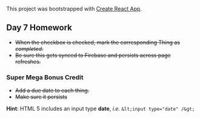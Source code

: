 This project was bootstrapped with [Create React App](https://github.com/facebookincubator/create-react-app).

## Day 7 Homework

* ~~When the checkbox is checked, mark the corresponding Thing as _completed_.~~
* ~~Be sure this gets synced to Firebase and persists across page refreshes.~~

### Super Mega Bonus Credit

* ~~Add a due date to each thing.~~
* ~~Make sure it persists~~

**Hint**: HTML 5 includes an input type **date**, _i.e._ `&lt;input type="date" /&gt;`